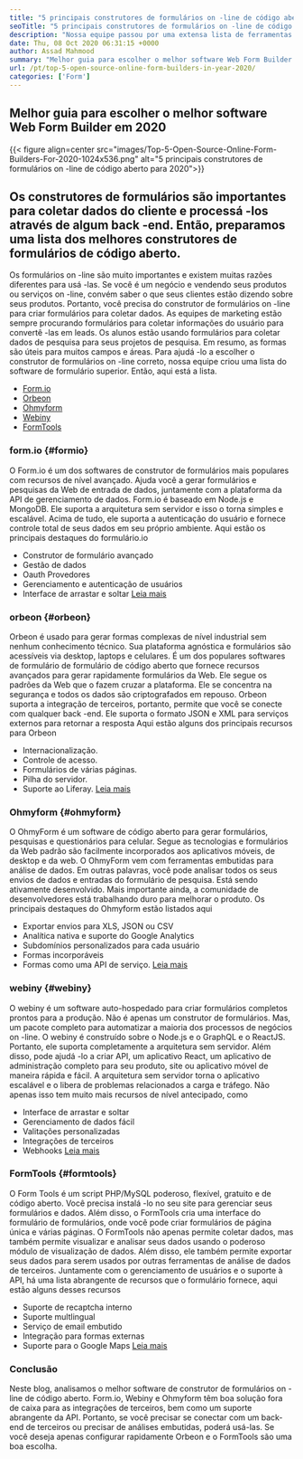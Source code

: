 ```yaml
---
title: "5 principais construtores de formulários on -line de código aberto no ano 2020" 
seoTitle: "5 principais construtores de formulários on -line de código aberto no ano 2020" 
description: "Nossa equipe passou por uma extensa lista de ferramentas de construtor de formulários e listamos curtos alguns dos principais softwares on -line do Form Builder para você." 
date: Thu, 08 Oct 2020 06:31:15 +0000
author: Assad Mahmood
summary: "Melhor guia para escolher o melhor software Web Form Builder em 2020" 
url: /pt/top-5-open-source-online-form-builders-in-year-2020/
categories: ['Form']
---
```


## Melhor guia para escolher o melhor software Web Form Builder em 2020

{{< figure align=center src="images/Top-5-Open-Source-Online-Form-Builders-For-2020-1024x536.png" alt="5 principais construtores de formulários on -line de código aberto para 2020">}}


## Os construtores de formulários são importantes para coletar dados do cliente e processá -los através de algum back -end. Então, preparamos uma lista dos melhores construtores de formulários de código aberto.
Os formulários on -line são muito importantes e existem muitas razões diferentes para usá -las. Se você é um negócio e vendendo seus produtos ou serviços on -line, convém saber o que seus clientes estão dizendo sobre seus produtos. Portanto, você precisa do construtor de formulários on -line para criar formulários para coletar dados.
As equipes de marketing estão sempre procurando formulários para coletar informações do usuário para convertê -las em leads. Os alunos estão usando formulários para coletar dados de pesquisa para seus projetos de pesquisa. Em resumo, as formas são úteis para muitos campos e áreas.
Para ajudá -lo a escolher o construtor de formulários on -line correto, nossa equipe criou uma lista do software de formulário superior. Então, aqui está a lista.
  * [Form.io][1]
  * [Orbeon][2]
  * [Ohmyform][3]
  * [Webiny][4]
  * [FormTools][5]


###  **form.io**  {#formio}

O Form.io é um dos softwares de construtor de formulários mais populares com recursos de nível avançado. Ajuda você a gerar formulários e pesquisas da Web de entrada de dados, juntamente com a plataforma da API de gerenciamento de dados.
Form.io é baseado em Node.js e MongoDB. Ele suporta a arquitetura sem servidor e isso o torna simples e escalável. Acima de tudo, ele suporta a autenticação do usuário e fornece controle total de seus dados em seu próprio ambiente.
Aqui estão os principais destaques do formulário.io
  * Construtor de formulário avançado
  * Gestão de dados
  * Oauth Provedores
  * Gerenciamento e autenticação de usuários
  * Interface de arrastar e soltar
    [Leia mais][6]


###  **orbeon**  {#orbeon}

Orbeon é usado para gerar formas complexas de nível industrial sem nenhum conhecimento técnico. Sua plataforma agnóstica e formulários são acessíveis via desktop, laptops e celulares.
É um dos populares softwares de formulário de formulário de código aberto que fornece recursos avançados para gerar rapidamente formulários da Web. Ele segue os padrões da Web que o fazem cruzar a plataforma. Ele se concentra na segurança e todos os dados são criptografados em repouso.
Orbeon suporta a integração de terceiros, portanto, permite que você se conecte com qualquer back -end. Ele suporta o formato JSON e XML para serviços externos para retornar a resposta
Aqui estão alguns dos principais recursos para Orbeon
  * Internacionalização.
  * Controle de acesso.
  * Formulários de várias páginas.
  * Pilha do servidor.
  * Suporte ao Liferay.
    [Leia mais][7]


###  **Ohmyform**  {#ohmyform}

O OhmyForm é um software de código aberto para gerar formulários, pesquisas e questionários para celular. Segue as tecnologias e formulários da Web padrão são facilmente incorporados aos aplicativos móveis, de desktop e da web.
O OhmyForm vem com ferramentas embutidas para análise de dados. Em outras palavras, você pode analisar todos os seus envios de dados e entradas do formulário de pesquisa. Está sendo ativamente desenvolvido. Mais importante ainda, a comunidade de desenvolvedores está trabalhando duro para melhorar o produto.
Os principais destaques do Ohmyform estão listados aqui
  * Exportar envios para XLS, JSON ou CSV
  * Analítica nativa e suporte do Google Analytics
  * Subdomínios personalizados para cada usuário
  * Formas incorporáveis
  * Formas como uma API de serviço.
    [Leia mais][8]


###  **webiny**  {#webiny}

O webiny é um software auto-hospedado para criar formulários completos prontos para a produção. Não é apenas um construtor de formulários. Mas, um pacote completo para automatizar a maioria dos processos de negócios on -line.
O webiny é construído sobre o Node.js e o GraphQL e o ReactJS. Portanto, ele suporta completamente a arquitetura sem servidor. Além disso, pode ajudá -lo a criar API, um aplicativo React, um aplicativo de administração completo para seu produto, site ou aplicativo móvel de maneira rápida e fácil.
A arquitetura sem servidor torna o aplicativo escalável e o libera de problemas relacionados a carga e tráfego. Não apenas isso tem muito mais recursos de nível antecipado, como
  * Interface de arrastar e soltar
  * Gerenciamento de dados fácil
  * Valitações personalizadas
  * Integrações de terceiros
  * Webhooks
    [Leia mais][9]


###  **FormTools**  {#formtools}

O Form Tools é um script PHP/MySQL poderoso, flexível, gratuito e de código aberto. Você precisa instalá -lo no seu site para gerenciar seus formulários e dados. Além disso, o FormTools cria uma interface do formulário de formulários, onde você pode criar formulários de página única e várias páginas.
O FormTools não apenas permite coletar dados, mas também permite visualizar e analisar seus dados usando o poderoso módulo de visualização de dados. Além disso, ele também permite exportar seus dados para serem usados ​​por outras ferramentas de análise de dados de terceiros.
Juntamente com o gerenciamento de usuários e o suporte à API, há uma lista abrangente de recursos que o formulário fornece, aqui estão alguns desses recursos
  * Suporte de recaptcha interno
  * Suporte multlingual
  * Serviço de email embutido
  * Integração para formas externas
  * Suporte para o Google Maps
    [Leia mais][10]

### Conclusão
Neste blog, analisamos o melhor software de construtor de formulários on -line de código aberto. Form.io, Webiny e Ohmyform têm boa solução fora de caixa para as integrações de terceiros, bem como um suporte abrangente da API. Portanto, se você precisar se conectar com um back-end de terceiros ou precisar de análises embutidas, poderá usá-las. Se você deseja apenas configurar rapidamente Orbeon e o FormTools são uma boa escolha.



 [1]: #formio
 [2]: #orbeon
 [3]: #ohmyform
 [4]: #webiny
 [5]: #formtools
 [6]: https://products.containerize.com/form/formio
 [7]: https://products.containerize.com/form/orbeon
 [8]: https://products.containerize.com/form/ohmyform
 [9]: https://products.containerize.com/form/webiny
 [10]: https://products.containerize.com/form/formtools
